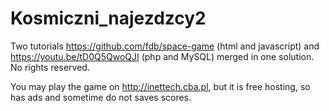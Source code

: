 # Kosmiczni_najezdzcy2

Two tutorials 
https://github.com/fdb/space-game (html and javascript)
and
https://youtu.be/tD0Q5QwoQJI (php and MySQL)
merged in one solution.
No rights reserved.

You may play the game on http://inettech.cba.pl, but it is free hosting, so has ads and sometime do not saves scores.
